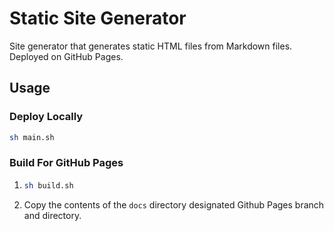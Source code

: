 # Static Site Generator

Site generator that generates static HTML files from Markdown files. Deployed on GitHub Pages.

## Usage

### Deploy Locally

```sh
sh main.sh
```

### Build For GitHub Pages

1. ```sh
   sh build.sh
   ```
2. Copy the contents of the `docs` directory designated Github Pages branch and directory.
